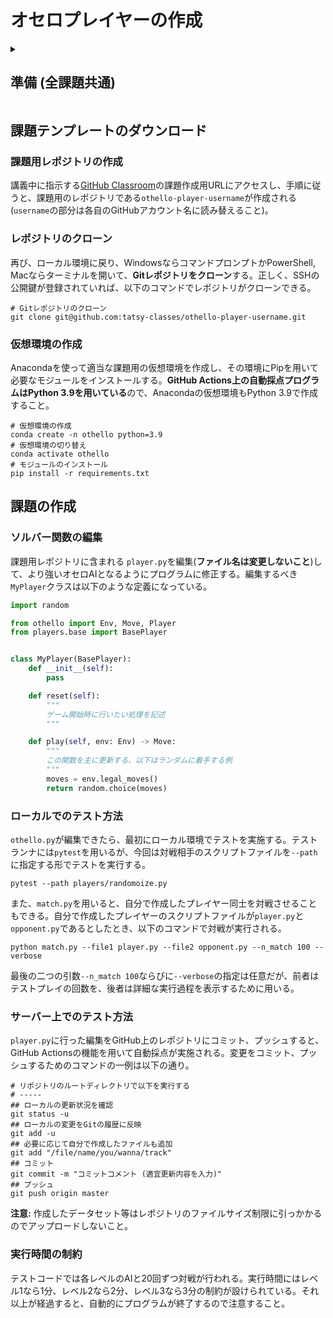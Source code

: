オセロプレイヤーの作成
===

<details>
<summary><h2>準備 (全課題共通)</h2></summary>

### GitHubのアカウントを作成

<https://github.com/>にアクセスしてアカウントを作成する。

### Gitクライアントのインストール (Windows向け)

Windowsの場合にはGitが最初からインストールされていないので、

- [Git for Windows](https://gitforwindows.org/)

を各自のコンピュータにインストールする。インストール後、コマンドプロンプトかPowerShellを実行して、

- `git`
- `ssh-keygen`

の2つのコマンドが認識されるかどうかを確認する。認識されない場合にはWindowsを再起動する。

### Gitクライアントのインストール (Mac向け)

Macの場合は工場出荷時時点で既にGitがインストールされている。ターミナルを開いて

- `git`
- `ssh-keygen`

の2つのコマンドが認識されるかどうかを確認する。

### SSHキーの登録

現在、GitHubはSSHの認証鍵を使わないとプライベートレポジトリをダウンロードできないので、SSHキーをGitHubアカウントに登録する。

Windows/Macともに、以下のコマンドで4096ビット長のRSA鍵を作成する。

```shell
# SSHキーペア(秘密鍵と公開鍵)の作成。以下のコマンドは4096bit長のRSA暗号を用いる
ssh-keygen -t rsa -b 4096
```

途中、パスワードの入力などを求められるが、特に不要なら入力する必要はない。

コマンドが正しく実行されると、ホームディレクトリの`.ssh`ディレクトリ内に`id_rsa`と`id_rsa.pub`の二つのファイルが生成される。この二つのうち、`id_rsa`の方は秘密鍵、`id_rsa.pub`の方は公開鍵のファイルである。サーバーに登録して良いのは公開鍵の方だけなので注意すること。

公開鍵のファイル`id_rsa.pub`を何らかのエディタで開いて、その内容をコピーする。GitHubに移動し、右上のユーザアイコンをクリックし「Settings」を選ぶ。その後、「SSH and GPG keys」を左のメニューから選び、「SSH Keys」の右にある「New SSH key」ボタンを押して、現れるテキストボックスに先ほど`id_rsa.pub`からコピーした内容を貼り付けて、「Add SSH key」を押す。

</details>

## 課題テンプレートのダウンロード

### 課題用レポジトリの作成

講義中に指示する[GitHub Classroom](https://classroom.github.com/classrooms)の課題作成用URLにアクセスし、手順に従うと、課題用のレポジトリである`othello-player-username`が作成される (`username`の部分は各自のGitHubアカウント名に読み替えること)。

### レポジトリのクローン

再び、ローカル環境に戻り、WindowsならコマンドプロンプトかPowerShell, Macならターミナルを開いて、**Gitレポジトリをクローン**する。正しく、SSHの公開鍵が登録されていれば、以下のコマンドでレポジトリがクローンできる。

```shell
# Gitレポジトリのクローン
git clone git@github.com:tatsy-classes/othello-player-username.git
```

### 仮想環境の作成

Anacondaを使って適当な課題用の仮想環境を作成し、その環境にPipを用いて必要なモジュールをインストールする。**GitHub Actions上の自動採点プログラムはPython 3.9を用いている**ので、Anacondaの仮想環境もPython 3.9で作成すること。

```shell
# 仮想環境の作成
conda create -n othello python=3.9
# 仮想環境の切り替え
conda activate othello
# モジュールのインストール
pip install -r requirements.txt
```

## 課題の作成

### ソルバー関数の編集

課題用レポジトリに含まれる `player.py`を編集(**ファイル名は変更しないこと**)して、より強いオセロAIとなるようにプログラムに修正する。編集するべき`MyPlayer`クラスは以下のような定義になっている。

```python
import random

from othello import Env, Move, Player
from players.base import BasePlayer


class MyPlayer(BasePlayer):
    def __init__(self):
        pass

    def reset(self):
        """
        ゲーム開始時に行いたい処理を記述
        """

    def play(self, env: Env) -> Move:
        """
        この関数を主に更新する、以下はランダムに着手する例
        """
        moves = env.legal_moves()
        return random.choice(moves)
```

### ローカルでのテスト方法

`othello.py`が編集できたら、最初にローカル環境でテストを実施する。テストランナには`pytest`を用いるが、今回は対戦相手のスクリプトファイルを`--path`に指定する形でテストを実行する。

```shell
pytest --path players/randomoize.py
```

また、`match.py`を用いると、自分で作成したプレイヤー同士を対戦させることもできる。自分で作成したプレイヤーのスクリプトファイルが`player.py`と`opponent.py`であるとしたとき、以下のコマンドで対戦が実行される。

```shell
python match.py --file1 player.py --file2 opponent.py --n_match 100 --verbose
```

最後の二つの引数`--n_match 100`ならびに`--verbose`の指定は任意だが、前者はテストプレイの回数を、後者は詳細な実行過程を表示するために用いる。

### サーバー上でのテスト方法

`player.py`に行った編集をGitHub上のレポジトリにコミット、プッシュすると、GitHub Actionsの機能を用いて自動採点が実施される。変更をコミット、プッシュするためのコマンドの一例は以下の通り。

```shell
# リポジトリのルートディレクトリで以下を実行する
# -----
## ローカルの更新状況を確認
git status -u
## ローカルの変更をGitの履歴に反映
git add -u
## 必要に応じて自分で作成したファイルも追加
git add "/file/name/you/wanna/track"
## コミット
git commit -m "コミットコメント (適宜更新内容を入力)"
## プッシュ
git push origin master
```

**注意:** 作成したデータセット等はレポジトリのファイルサイズ制限に引っかかるのでアップロードしないこと。

### 実行時間の制約

テストコードでは各レベルのAIと20回ずつ対戦が行われる。実行時間にはレベル1なら1分、レベル2なら2分、レベル3なら3分の制約が設けられている。それ以上が経過すると、自動的にプログラムが終了するので注意すること。

